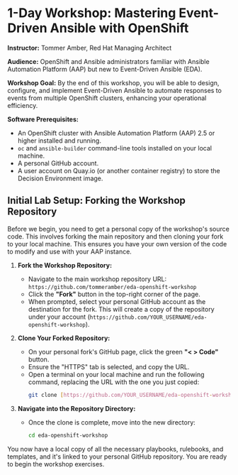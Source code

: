 # 1-Day Workshop: Mastering Event-Driven Ansible with OpenShift

**Instructor:** Tommer Amber, Red Hat Managing Architect

**Audience:** OpenShift and Ansible administrators familiar with Ansible Automation Platform (AAP) but new to Event-Driven Ansible (EDA).

**Workshop Goal:** By the end of this workshop, you will be able to design, configure, and implement Event-Driven Ansible to automate responses to events from multiple OpenShift clusters, enhancing your operational efficiency.

**Software Prerequisites:**

* An OpenShift cluster with Ansible Automation Platform (AAP) 2.5 or higher installed and running.
* `oc` and `ansible-builder` command-line tools installed on your local machine.
* A personal GitHub account.
* A user account on Quay.io (or another container registry) to store the Decision Environment image.

## Initial Lab Setup: Forking the Workshop Repository

Before we begin, you need to get a personal copy of the workshop's source code. This involves forking the main repository and then cloning your fork to your local machine. This ensures you have your own version of the code to modify and use with your AAP instance.

1.  **Fork the Workshop Repository:**
    * Navigate to the main workshop repository URL: `https://github.com/tommeramber/eda-openshift-workshop`
    * Click the **"Fork"** button in the top-right corner of the page.
    * When prompted, select your personal GitHub account as the destination for the fork. This will create a copy of the repository under your account (`https://github.com/YOUR_USERNAME/eda-openshift-workshop`).

2.  **Clone Your Forked Repository:**
    * On your personal fork's GitHub page, click the green **"< > Code"** button.
    * Ensure the "HTTPS" tab is selected, and copy the URL.
    * Open a terminal on your local machine and run the following command, replacing the URL with the one you just copied:
        ```bash
        git clone [https://github.com/YOUR_USERNAME/eda-openshift-workshop.git](https://github.com/YOUR_USERNAME/eda-openshift-workshop.git)
        ```

3.  **Navigate into the Repository Directory:**
    * Once the clone is complete, move into the new directory:
        ```bash
        cd eda-openshift-workshop
        ```

You now have a local copy of all the necessary playbooks, rulebooks, and templates, and it's linked to your personal GitHub repository. You are ready to begin the workshop exercises.
